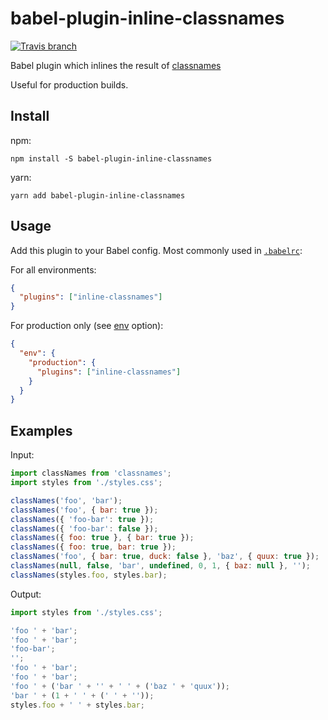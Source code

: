 # babel-plugin-inline-classnames

[![Travis branch](https://img.shields.io/travis/avaly/babel-plugin-inline-classnames/master.svg?style=flat-square)](https://travis-ci.org/avaly/babel-plugin-inline-classnames)

Babel plugin which inlines the result of [classnames](https://github.com/JedWatson/classnames)

Useful for production builds.

## Install

npm:

```cli
npm install -S babel-plugin-inline-classnames
```

yarn:

```cli
yarn add babel-plugin-inline-classnames
```

## Usage

Add this plugin to your Babel config. Most commonly used in [`.babelrc`](http://babeljs.io/docs/usage/babelrc/):

For all environments:

```json
{
  "plugins": ["inline-classnames"]
}
```

For production only (see [env](http://babeljs.io/docs/usage/babelrc/#env-option) option):

```json
{
  "env": {
    "production": {
      "plugins": ["inline-classnames"]
    }
  }
}
```

## Examples

Input:

```js
import classNames from 'classnames';
import styles from './styles.css';

classNames('foo', 'bar');
classNames('foo', { bar: true });
classNames({ 'foo-bar': true });
classNames({ 'foo-bar': false });
classNames({ foo: true }, { bar: true });
classNames({ foo: true, bar: true });
classNames('foo', { bar: true, duck: false }, 'baz', { quux: true });
classNames(null, false, 'bar', undefined, 0, 1, { baz: null }, '');
classNames(styles.foo, styles.bar);
```

Output:

```js
import styles from './styles.css';

'foo ' + 'bar';
'foo ' + 'bar';
'foo-bar';
'';
'foo ' + 'bar';
'foo ' + 'bar';
'foo ' + ('bar ' + '' + ' ' + ('baz ' + 'quux'));
'bar ' + (1 + ' ' + (' ' + ''));
styles.foo + ' ' + styles.bar;
```

